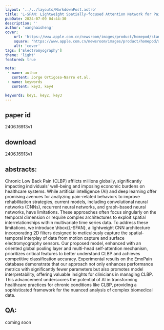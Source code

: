 ```yaml
---
layout: '../../layouts/MarkdownPost.astro'
title: 'L-SFAN: Lightweight Spatially-focused Attention Network for Pain Behavior Detection'
pubDate: 2024-07-09 04:44:30
description: ''
author: 'wanghaisheng'
cover:
    url: 'https://www.apple.com.cn/newsroom/images/product/homepod/standard/Apple-HomePod-hero-230118_big.jpg.large_2x.jpg'
    square: 'https://www.apple.com.cn/newsroom/images/product/homepod/standard/Apple-HomePod-hero-230118_big.jpg.large_2x.jpg'
    alt: 'cover'
tags: ['Electromyography'] 
theme: 'light'
featured: true

meta:
 - name: author
   content: Jorge Ortigoso-Narro et.al.
 - name: keywords
   content: key3, key4

keywords: key1, key2, key3
---
```


## paper id
2406.16913v1
## download
[2406.16913v1](http://arxiv.org/abs/2406.16913v1)
## abstracts:
Chronic Low Back Pain (CLBP) afflicts millions globally, significantly impacting individuals' well-being and imposing economic burdens on healthcare systems. While artificial intelligence (AI) and deep learning offer promising avenues for analyzing pain-related behaviors to improve rehabilitation strategies, current models, including convolutional neural networks (CNNs), recurrent neural networks, and graph-based neural networks, have limitations. These approaches often focus singularly on the temporal dimension or require complex architectures to exploit spatial interrelationships within multivariate time series data. To address these limitations, we introduce \hbox{L-SFAN}, a lightweight CNN architecture incorporating 2D filters designed to meticulously capture the spatial-temporal interplay of data from motion capture and surface electromyography sensors. Our proposed model, enhanced with an oriented global pooling layer and multi-head self-attention mechanism, prioritizes critical features to better understand CLBP and achieves competitive classification accuracy. Experimental results on the EmoPain database demonstrate that our approach not only enhances performance metrics with significantly fewer parameters but also promotes model interpretability, offering valuable insights for clinicians in managing CLBP. This advancement underscores the potential of AI in transforming healthcare practices for chronic conditions like CLBP, providing a sophisticated framework for the nuanced analysis of complex biomedical data.
## QA:
coming soon
